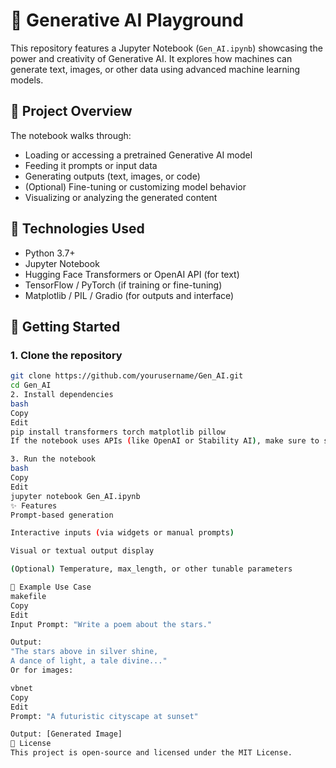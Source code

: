 # 🤖 Generative AI Playground

This repository features a Jupyter Notebook (`Gen_AI.ipynb`) showcasing the power and creativity of Generative AI. It explores how machines can generate text, images, or other data using advanced machine learning models.

## 📘 Project Overview

The notebook walks through:

- Loading or accessing a pretrained Generative AI model
- Feeding it prompts or input data
- Generating outputs (text, images, or code)
- (Optional) Fine-tuning or customizing model behavior
- Visualizing or analyzing the generated content

## 🧰 Technologies Used

- Python 3.7+
- Jupyter Notebook
- Hugging Face Transformers or OpenAI API (for text)
- TensorFlow / PyTorch (if training or fine-tuning)
- Matplotlib / PIL / Gradio (for outputs and interface)

## 🚀 Getting Started

### 1. Clone the repository

```bash
git clone https://github.com/yourusername/Gen_AI.git
cd Gen_AI
2. Install dependencies
bash
Copy
Edit
pip install transformers torch matplotlib pillow
If the notebook uses APIs (like OpenAI or Stability AI), make sure to set up your API keys securely.

3. Run the notebook
bash
Copy
Edit
jupyter notebook Gen_AI.ipynb
✨ Features
Prompt-based generation

Interactive inputs (via widgets or manual prompts)

Visual or textual output display

(Optional) Temperature, max_length, or other tunable parameters

🧪 Example Use Case
makefile
Copy
Edit
Input Prompt: "Write a poem about the stars."

Output:
"The stars above in silver shine,
A dance of light, a tale divine..."
Or for images:

vbnet
Copy
Edit
Prompt: "A futuristic cityscape at sunset"

Output: [Generated Image]
📄 License
This project is open-source and licensed under the MIT License.
